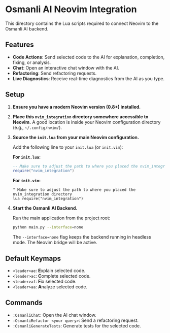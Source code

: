 # Osmanli AI Neovim Integration

This directory contains the Lua scripts required to connect Neovim to the Osmanli AI backend.

## Features

- **Code Actions**: Send selected code to the AI for explanation, completion, fixing, or analysis.
- **Chat**: Open an interactive chat window with the AI.
- **Refactoring**: Send refactoring requests.
- **Live Diagnostics**: Receive real-time diagnostics from the AI as you type.

## Setup

1.  **Ensure you have a modern Neovim version (0.8+) installed.**

2.  **Place this `nvim_integration` directory somewhere accessible to Neovim.** A good location is inside your Neovim configuration directory (e.g., `~/.config/nvim/`).

3.  **Source the `init.lua` from your main Neovim configuration.**

    Add the following line to your `init.lua` (or `init.vim`):

    **For `init.lua`:**
    ```lua
    -- Make sure to adjust the path to where you placed the nvim_integration directory
    require("nvim_integration") 
    ```

    **For `init.vim`:**
    ```vim
    " Make sure to adjust the path to where you placed the nvim_integration directory
    lua require("nvim_integration")
    ```

4.  **Start the Osmanli AI Backend.**

    Run the main application from the project root:
    ```bash
    python main.py --interface=none
    ```
    The `--interface=none` flag keeps the backend running in headless mode. The Neovim bridge will be active.

## Default Keymaps

-   `<leader>ae`: **E**xplain selected code.
-   `<leader>ac`: **C**omplete selected code.
-   `<leader>af`: **F**ix selected code.
-   `<leader>aa`: **A**nalyze selected code.

## Commands

-   `:OsmanliChat`: Open the AI chat window.
-   `:OsmanliRefactor <your query>`: Send a refactoring request.
-   `:OsmanliGenerateTests`: Generate tests for the selected code.
